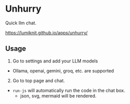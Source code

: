 # Unhurry

Quick llm chat.

https://lumiknit.github.io/apps/unhurry/

## Usage

1. Go to settings and add your LLM models

- Ollama, openai, gemini, groq, etc. are supported

2. Go to top page and chat.

- `run-js` will automatically run the code in the chat box.
    - json, svg, mermaid will be rendered.

